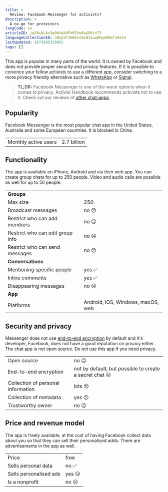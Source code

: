 ```yaml
---
title: >
  Review: Facebook Messenger for activists?
description: >
  A no-go for protestors
langCode: en
articleID: jq5BcbLAu3q9AXqkUFkM2Vw0uG90jnT3
languageCollectionID: nNCp5TJHEEns5LN31uwDHq4ERmf39ate
lastUpdated: 1673685329952
tags: []
---
```


This app is popular in many parts of the world. It is owned by Facebook and does not provide proper security and privacy features. If it is possible to convince your fellow activists to use a different app, consider switching to a more privacy friendly alternative such as [WhatsApp](/tools/chat-apps/whatsapp) or [Signal](/tools/chat-apps/signal).

> **TL;DR:** Facebook Messenger is one of the worst options when it comes to privacy. Activist Handbook recommends activists not to use it. Check out our reviews of [other chat-apps](/tools/chat-apps).

## **Popularity**

Facebook Messenger is the most popular chat app in the United States, Australia and some European countries. It is blocked in China.

<div><table><tbody><tr><td>Monthly active users</td><td>2.7 billion</td></tr></tbody></table></div>

## **Functionality**

The app is available on iPhone, Android and via their web app. You can create group chats for up to 250 people. Video and audio calls are possible as well for up to 50 people.

<div><table><tbody><tr><td><strong>Groups</strong></td></tr><tr><td>Max size</td><td>250</td></tr><tr><td>Broadcast messages</td><td>no ☹️</td></tr><tr><td>Restrict who can add members</td><td>no ☹️</td></tr><tr><td>Restrict who can edit group info</td><td>no ☹️</td></tr><tr><td>Restrict who can send messages</td><td>no ☹️</td></tr><tr><td><strong>Conversations</strong></td></tr><tr><td>Mentioning specific people</td><td>yes ✅</td></tr><tr><td>Inline comments</td><td>yes ✅</td></tr><tr><td>Disappearing messages</td><td>no ☹️</td></tr><tr><td><strong>App</strong></td></tr><tr><td>Platforms</td><td>Android, iOS, Windows, macOS, web</td></tr></tbody></table></div>

## **Security and privacy**

Messenger does not use [end-to-end encryption](/end-to-end-encryption) by default and it's developer, Facebook, does not have a good reputation on privacy either. The chat app is not open source. Do not use this app if you need privacy.

<div><table><tbody><tr><td>Open source</td><td>no ☹️</td></tr><tr><td>End-to-end encryption</td><td>not by default, but possible to create a secret chat ☹️</td></tr><tr><td>Collection of personal information</td><td>lots ☹️</td></tr><tr><td>Collection of metadata</td><td>yes ☹️</td></tr><tr><td>Trustworthy owner</td><td>no ☹️</td></tr></tbody></table></div>

## **Price and revenue model**

The app is freely available, at the cost of having Facebook collect data about you so that they can sell their personalised adds. There are advertisements in the app as well.

<div><table><tbody><tr><td>Price</td><td>free</td></tr><tr><td>Sells personal data</td><td>no ✅</td></tr><tr><td>Sells personalised ads</td><td>yes ☹️</td></tr><tr><td>Is a nonprofit</td><td>no ☹️</td></tr></tbody></table></div>